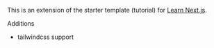 This is an extension of the starter template (tutorial) for [Learn Next.js](https://nextjs.org/learn).


Additions
- tailwindcss support